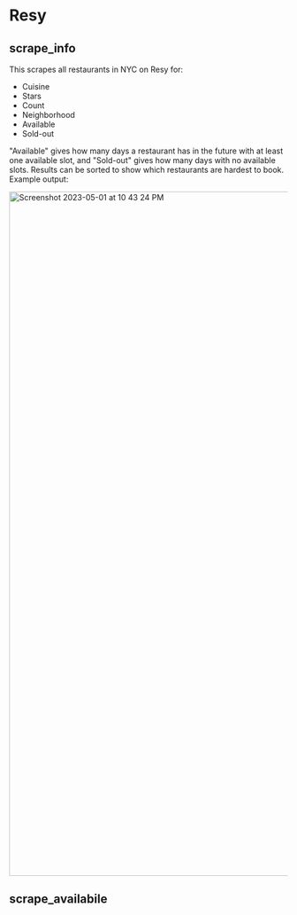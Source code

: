 # Resy

## scrape_info

This scrapes all restaurants in NYC on Resy for:

- Cuisine
- Stars
- Count
- Neighborhood
- Available
- Sold-out

 "Available" gives how many days a restaurant has in the future with at least one available slot, and "Sold-out" gives how many days with no available slots. Results can be sorted to show which restaurants are hardest to book. Example output:

<img width="1235" alt="Screenshot 2023-05-01 at 10 43 24 PM" src="https://user-images.githubusercontent.com/67289464/235568798-c8080663-c675-4c35-9ae6-73384701355e.png">

## scrape_availabile

